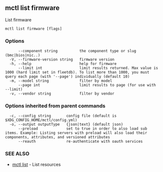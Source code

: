 [Auto generated by spf13/cobra]: <>

## mctl list firmware

List firmware

```
mctl list firmware [flags]
```

### Options

```
      --component string          the component type or slug (bmc|bios|nic..)
  -V, --firmware-version string   firmware version
  -h, --help                      help for firmware
      --limit int                 limit results returned. Max value is 1000 (hard limit set in fleetdb). To list more than 1000, you must query each page (with '--page') individually (default 10)
  -m, --model string              filter by model
      --page int                  limit results to page (for use with --limit)
  -v, --vendor string             filter by vendor
```

### Options inherited from parent commands

```
  -c, --config string       config file (default is $XDG_CONFIG_HOME/mctl/config.yml)
  -o, --output outputType   {json|text} (default json)
      --preload             set to true in order to also load sub items. Example: Listing servers with preload will also load their components, attributes, and versioned attributes
      --reauth              re-authenticate with oauth services
```

### SEE ALSO

* [mctl list](mctl_list.md)	 - List resources

